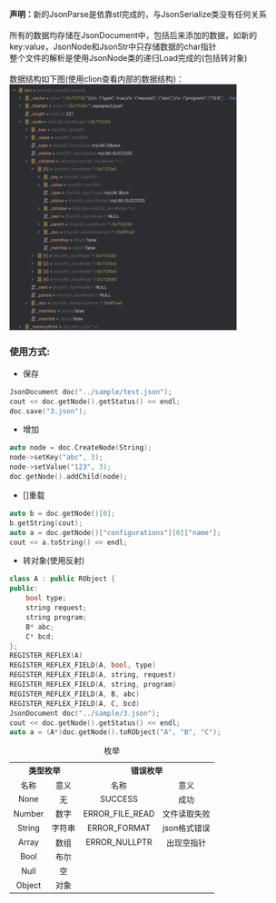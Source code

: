 <strong>声明：</strong>新的JsonParse是依靠stl完成的，与JsonSerialize类没有任何关系
<br><br>
所有的数据均存储在JsonDocument中，包括后来添加的数据，如新的key:value，JsonNode和JsonStr中只存储数据的char指针<br>
整个文件的解析是使用JsonNode类的递归Load完成的(包括转对象)
<br><br>
数据结构如下图(使用clion查看内部的数据结构)：
<br>
<img src="../../img/doc/structureIntroduce.png" width="400">
<br>

### 使用方式:

* 保存

```c++
JsonDocument doc("../sample/test.json");
cout << doc.getNode().getStatus() << endl;
doc.save("3.json");
```

* 增加

```c++
auto node = doc.CreateNode(String);
node->setKey("abc", 3);
node->setValue("123", 3);
doc.getNode().addChild(node);
```

* []重载

```c++
auto b = doc.getNode()[0];
b.getString(cout);
auto a = doc.getNode()["configurations"][0]["name"];
cout << a.toString() << endl;
```

* 转对象(使用反射)

```c++
class A : public RObject {
public:
    bool type;
    string request;
    string program;
    B* abc;
    C* bcd;
};
REGISTER_REFLEX(A)
REGISTER_REFLEX_FIELD(A, bool, type)
REGISTER_REFLEX_FIELD(A, string, request)
REGISTER_REFLEX_FIELD(A, string, program)
REGISTER_REFLEX_FIELD(A, B, abc)
REGISTER_REFLEX_FIELD(A, C, bcd)
JsonDocument doc("../sample/3.json");
cout << doc.getNode().getStatus() << endl;
auto a = (A*)doc.getNode().toRObject("A", "B", "C");
```

<table>
<caption>枚举</caption>
<tbody align="center" valign="center">
<tr>
<th colspan="2">类型枚举</th>
<th colspan="2">错误枚举</th>
</tr>
<tr>
    <td>名称</td>
    <td>意义</td>
    <td>名称</td>
    <td>意义</td>
</tr>
<tr>
    <td>None</td>
    <td>无</td>
    <td>SUCCESS</td>
    <td>成功</td>
</tr>
<tr>
    <td>Number</td>
    <td>数字</td>
    <td>ERROR_FILE_READ</td>
    <td>文件读取失败</td>
</tr>
<tr>
    <td>String</td>
    <td>字符串</td>
    <td>ERROR_FORMAT</td>
    <td>json格式错误</td>
</tr>
<tr>
    <td>Array</td>
    <td>数组</td>
    <td>ERROR_NULLPTR</td>
    <td>出现空指针</td>
</tr>
<tr>
    <td>Bool</td>
    <td>布尔</td>
</tr>
<tr>
    <td>Null</td>
    <td>空</td>
</tr>
<tr>
    <td>Object</td>
    <td>对象</td>
</tr>
</tbody>
</table>
